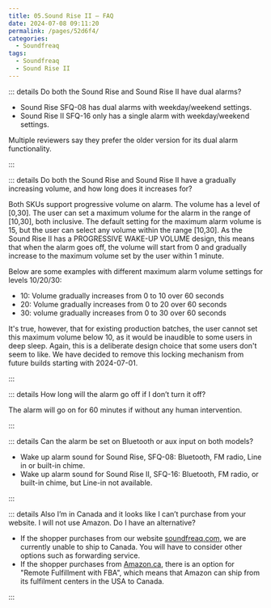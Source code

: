```yaml
---
title: 05.Sound Rise II — FAQ
date: 2024-07-08 09:11:20
permalink: /pages/52d6f4/
categories: 
  - Soundfreaq
tags: 
  - Soundfreaq
  - Sound Rise II
---
```


::: details Do both the Sound Rise and Sound Rise II have dual alarms?

- Sound Rise SFQ-08 has dual alarms with weekday/weekend settings.
- Sound Rise II SFQ-16 only has a single alarm with weekday/weekend settings.

Multiple reviewers say they prefer the older version for its dual alarm functionality.

:::

::: details Do both the Sound Rise and Sound Rise II have a gradually increasing volume, and how long does it increases for?

Both SKUs support progressive volume on alarm. The volume has a level of [0,30]. The user can set a maximum volume for the alarm in the range of [10,30], both inclusive. The default setting for the maximum alarm volume is 15, but the user can select any volume within the range [10,30].
As the Sound Rise II has a PROGRESSIVE WAKE-UP VOLUME design, this means that when the alarm goes off, the volume will start from 0 and gradually increase to the maximum volume set by the user within 1 minute.

Below are some examples with different maximum alarm volume settings for levels 10/20/30:

- 10: Volume gradually increases from 0 to 10 over 60 seconds
- 20: Volume gradually increases from 0 to 20 over 60 seconds
- 30: volume gradually increases from 0 to 30 over 60 seconds

It's true, however, that for existing production batches, the user cannot set this maximum volume below 10, as it would be inaudible to some users in deep sleep. Again, this is a deliberate design choice that some users don't seem to like. We have decided to remove this locking mechanism from future builds starting with 2024-07-01.

:::

::: details How long will the alarm go off if I don’t turn it off?

The alarm will go on for 60 minutes if without any human intervention.

:::

::: details Can the alarm be set on Bluetooth or aux input on both models?

- Wake up alarm sound for Sound Rise, SFQ-08: Bluetooth, FM radio, Line in or built-in chime.
- Wake up alarm sound for Sound Rise II, SFQ-16: Bluetooth, FM radio, or built-in chime, but Line-in not available.

:::

::: details Also I’m in Canada and it looks like I can’t purchase from your website. I will not use Amazon. Do I have an alternative?

- If the shopper purchases from our website [soundfreaq.com](https://soundfreaq.com/), we are currently unable to ship to Canada. You will have to consider other options such as forwarding service.
- If the shopper purchases from [Amazon.ca](https://amazon.ca/), there is an option for "Remote Fulfillment with FBA", which means that Amazon can ship from its fulfilment centers in the USA to Canada.

:::
